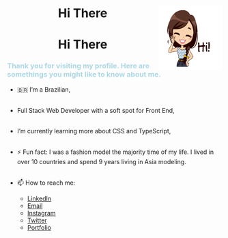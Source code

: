  <h1 align= "center">Hi There <img align="right" width="150" height="150" src="/assets/hi.gif"/></h1> 
<h1 align= "center">Hi There </h1>
 
<h3 style="color:lightBlue">Thank you for visiting my profile. Here are somethings you might like to know about me.</h3>

- 🇧🇷 I’m a Brazilian,
  <br><br>
- Full Stack Web Developer with a soft spot for Front End,
  <br><br>
- I’m currently learning more about CSS and TypeScript,
  <br><br>
- ⚡ Fun fact: I was a fashion model the majority time of my life. I lived in over 10 countries and spend 9 years living in Asia modeling.
  <br><br>

- 📫 How to reach me:
  <br>
  <ul>
  <li><a href= "https://www.linkedin.com/in/cha-alexander" target="_blank">LinkedIn
  </a></li>
  <li> <a href= "mailto:charlennep@gmail.com" target="_blank">Email
  </a></li>
  <li> <a href= "https://www.instagram.com/chaporangaba/" target="_blank">Instagram
  </a></li>
  <li> <a href= "https://twitter.com/chaporangaba" target="_blank">Twitter
  </a></li>
  <li> <a href= "https://chaalexander.github.io/" target="_blank">Portfolio
  </a></li>
  </ul>
